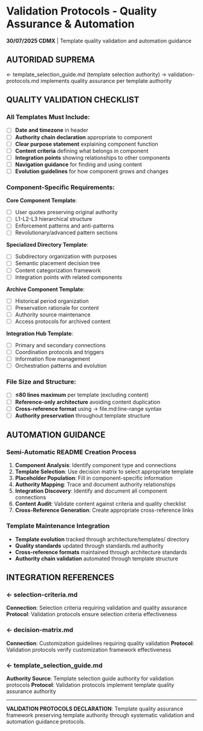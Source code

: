 # Validation Protocols - Quality Assurance & Automation

**30/07/2025 CDMX** | Template quality validation and automation guidance

## AUTORIDAD SUPREMA
← template_selection_guide.md (template selection authority) → validation-protocols.md implements quality assurance per template authority

## QUALITY VALIDATION CHECKLIST

### All Templates Must Include:
- [ ] **Date and timezone** in header
- [ ] **Authority chain declaration** appropriate to component
- [ ] **Clear purpose statement** explaining component function
- [ ] **Content criteria** defining what belongs in component
- [ ] **Integration points** showing relationships to other components
- [ ] **Navigation guidance** for finding and using content
- [ ] **Evolution guidelines** for how component grows and changes

### Component-Specific Requirements:

**Core Component Template**:
- [ ] User quotes preserving original authority
- [ ] L1-L2-L3 hierarchical structure
- [ ] Enforcement patterns and anti-patterns
- [ ] Revolutionary/advanced pattern sections

**Specialized Directory Template**:
- [ ] Subdirectory organization with purposes
- [ ] Semantic placement decision tree
- [ ] Content categorization framework
- [ ] Integration points with related components

**Archive Component Template**:
- [ ] Historical period organization
- [ ] Preservation rationale for content
- [ ] Authority source maintenance
- [ ] Access protocols for archived content

**Integration Hub Template**:
- [ ] Primary and secondary connections
- [ ] Coordination protocols and triggers
- [ ] Information flow management
- [ ] Orchestration patterns and evolution

### File Size and Structure:
- [ ] **≤80 lines maximum** per template (excluding content)
- [ ] **Reference-only architecture** avoiding content duplication
- [ ] **Cross-reference format** using → file.md:line-range syntax
- [ ] **Authority preservation** throughout template structure

## AUTOMATION GUIDANCE

### Semi-Automatic README Creation Process
1. **Component Analysis**: Identify component type and connections
2. **Template Selection**: Use decision matrix to select appropriate template
3. **Placeholder Population**: Fill in component-specific information
4. **Authority Mapping**: Trace and document authority relationships
5. **Integration Discovery**: Identify and document all component connections
6. **Content Audit**: Validate content against criteria and quality checklist
7. **Cross-Reference Generation**: Create appropriate cross-reference links

### Template Maintenance Integration
- **Template evolution** tracked through architecture/templates/ directory
- **Quality standards** updated through standards.md authority
- **Cross-reference formats** maintained through architecture standards
- **Authority chain validation** automated through template structure

## INTEGRATION REFERENCES

### ← selection-criteria.md
**Connection**: Selection criteria requiring validation and quality assurance
**Protocol**: Validation protocols ensure selection criteria effectiveness

### ← decision-matrix.md
**Connection**: Customization guidelines requiring quality validation
**Protocol**: Validation protocols verify customization framework effectiveness

### ← template_selection_guide.md
**Authority Source**: Template selection guide authority for validation protocols
**Protocol**: Validation protocols implement template quality assurance authority

---

**VALIDATION PROTOCOLS DECLARATION**: Template quality assurance framework preserving template authority through systematic validation and automation guidance protocols.